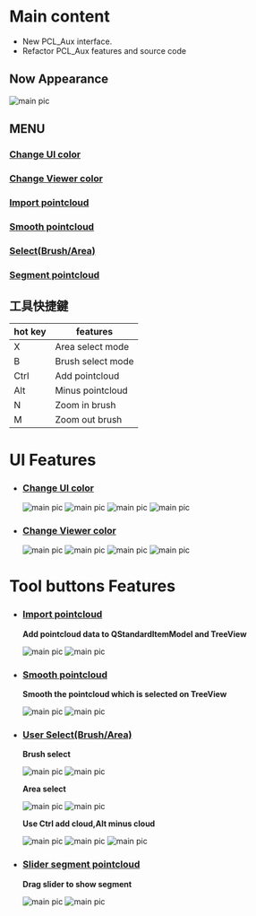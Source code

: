 # Main content
   * New PCL_Aux interface.  
   * Refactor PCL_Aux features and source code

## Now Appearance
  ![main pic](https://github.com/komexeu/PCL_Aux_UI/blob/readme_pic/20201024_nowApprance.png) 

## MENU
### [Change UI color](#change-ui-color-1)
### [Change Viewer color](#change-viewer-color-1)
### [Import pointcloud](#import-pointcloud-1)
### [Smooth pointcloud](#smooth-pointcloud-1)
### [Select(Brush/Area)](#user-selectbrusharea)
### [Segment pointcloud](#slider-segment-pointcloud)

 ## 工具快捷鍵
|hot key|features
|-----|----
|X|Area select mode
|B|Brush select mode
|Ctrl|Add pointcloud|
|Alt|Minus pointcloud|
|N|Zoom in brush|
|M|Zoom out brush|

# UI Features
* ### [Change UI color](#menu)
  ![main pic](https://github.com/komexeu/PCL_Aux_UI/blob/readme_pic/20201024_UI_ColorChange_0.png)
  ![main pic](https://github.com/komexeu/PCL_Aux_UI/blob/readme_pic/20201024_UI_ColorChange_1.png)
  ![main pic](https://github.com/komexeu/PCL_Aux_UI/blob/readme_pic/20201024_UI_ColorChange_2.png)
  ![main pic](https://github.com/komexeu/PCL_Aux_UI/blob/readme_pic/20201024_UI_ColorChange_3.png)

* ### [Change Viewer color](#menu)
  ![main pic](https://github.com/komexeu/PCL_Aux_UI/blob/readme_pic/20201024_Viewer_ColorChange_0.png)
  ![main pic](https://github.com/komexeu/PCL_Aux_UI/blob/readme_pic/20201024_Viewer_ColorChange_1.png)
  ![main pic](https://github.com/komexeu/PCL_Aux_UI/blob/readme_pic/20201024_Viewer_ColorChange_2.png)
  ![main pic](https://github.com/komexeu/PCL_Aux_UI/blob/readme_pic/20201024_Viewer_ColorChange_3.png)

# Tool buttons Features
* ### [Import pointcloud](#menu)
  __Add pointcloud data to QStandardItemModel and TreeView__
   
  ![main pic](https://github.com/komexeu/PCL_Aux_UI/blob/readme_pic/20201024_AddPointCloud.png)
  ![main pic](https://github.com/komexeu/PCL_Aux_UI/blob/readme_pic/20201024_AddPointCloud_result.png)
  
* ### [Smooth pointcloud](#menu)
  __Smooth the pointcloud which is selected on TreeView__
  
  ![main pic](https://github.com/komexeu/PCL_Aux_UI/blob/readme_pic/20201024_Smooth.png)
  ![main pic](https://github.com/komexeu/PCL_Aux_UI/blob/readme_pic/20201024_Smooth_result.png) 
 
* ### [User Select(Brush/Area)](#menu)
  __Brush select__
  
  ![main pic](https://github.com/komexeu/PCL_Aux_UI/blob/readme_pic/Brush_select0.png)
  ![main pic](https://github.com/komexeu/PCL_Aux_UI/blob/readme_pic/Brush_select1.png)
  
  __Area select__
  
  ![main pic](https://github.com/komexeu/PCL_Aux_UI/blob/readme_pic/AreaSelect_0.png)
  ![main pic](https://github.com/komexeu/PCL_Aux_UI/blob/readme_pic/AreaSelect_1.png)
  
  __Use Ctrl add cloud,Alt minus cloud__
  
  ![main pic](https://github.com/komexeu/PCL_Aux_UI/blob/readme_pic/Brush_select2.png)
  ![main pic](https://github.com/komexeu/PCL_Aux_UI/blob/readme_pic/Brush_select2_seg.png)
  ![main pic](https://github.com/komexeu/PCL_Aux_UI/blob/readme_pic/AreaSelect_2.png)
  
* ### [Slider segment pointcloud](#menu)
  __Drag slider to show segment__
  
  ![main pic](https://github.com/komexeu/PCL_Aux_UI/blob/readme_pic/euclidean_region.png)
  ![main pic](https://github.com/komexeu/PCL_Aux_UI/blob/readme_pic/slider_preseg.png)
